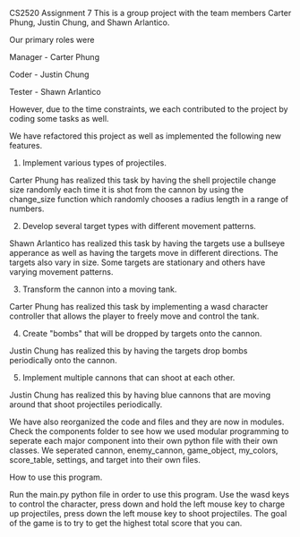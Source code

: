 CS2520 Assignment 7
This is a group project with the team members Carter Phung, Justin Chung, and Shawn Arlantico.

Our primary roles were

Manager - Carter Phung

Coder - Justin Chung

Tester - Shawn Arlantico

However, due to the time constraints, we each contributed to the project by coding some tasks as well.

We have refactored this project as well as implemented the following new features.
1. Implement various types of projectiles. 

Carter Phung has realized this task by having the shell projectile change size randomly each time it is shot from the cannon by using the change_size function which randomly chooses a radius length in a range of numbers.

2. Develop several target types with different movement patterns.

Shawn Arlantico has realized this task by having the targets use a bullseye apperance as well as having the targets move in different directions. The targets also vary in size. Some targets are stationary and others have varying movement patterns.

3. Transform the cannon into a moving tank.

Carter Phung has realized this task by implementing a wasd character controller that allows the player to freely move and control the tank.

4. Create "bombs" that will be dropped by targets onto the cannon.

Justin Chung has realized this by having the targets drop bombs periodically onto the cannon.

5. Implement multiple cannons that can shoot at each other.

Justin Chung has realized this by having blue cannons that are moving around that shoot projectiles periodically.


We have also reorganized the code and files and they are now in modules. Check the components folder to see how we used modular programming to seperate each major component into their own python file with their own classes. We seperated cannon, enemy_cannon, game_object, my_colors, score_table, settings, and target into their own files.

How to use this program.

Run the main.py python file in order to use this program.
Use the wasd keys to control the character, press down and hold the left mouse key to charge up projectiles, press down the left mouse key to shoot projectiles.
The goal of the game is to try to get the highest total score that you can.
